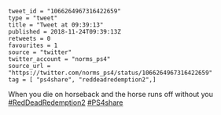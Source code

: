 ```
tweet_id = "1066264967316422659"
type = "tweet"
title = "Tweet at 09:39:13"
published = 2018-11-24T09:39:13Z
retweets = 0
favourites = 1
source = "twitter"
twitter_account = "norms_ps4"
source_url = "https://twitter.com/norms_ps4/status/1066264967316422659"
tag = [ "ps4share", "reddeadredemption2",]
```

When you die on horseback and the horse runs off without you [#RedDeadRedemption2](/tags/reddeadredemption2/) [#PS4share](/tags/ps4share/)

<p class='image'><img src='http://mnf.m17s.net/2018/11/24/DswiVgVWwAAXsdd.jpg' alt=''></p>

